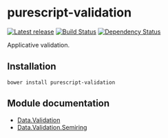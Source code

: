 # purescript-validation

[![Latest release](http://img.shields.io/bower/v/purescript-validation.svg)](https://github.com/purescript/purescript-validation/releases)
[![Build Status](https://travis-ci.org/purescript/purescript-validation.svg?branch=master)](https://travis-ci.org/purescript/purescript-validation)
[![Dependency Status](https://www.versioneye.com/user/projects/55848c78363861001b00019b/badge.svg?style=flat)](https://www.versioneye.com/user/projects/55848c78363861001b00019b)

Applicative validation.

## Installation

```
bower install purescript-validation
```

## Module documentation

- [Data.Validation](docs/Data/Validation.md)
- [Data.Validation.Semiring](docs/Data/Validation/Semiring.md)
